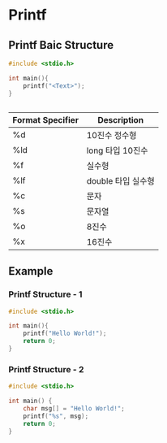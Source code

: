 # Printf

## Printf Baic Structure
```c
#include <stdio.h>

int main(){
    printf("<Text>");
}
```

## 

|Format Specifier|Description|
|---|---|
|%d|10진수 정수형|
|%ld|long 타입 10진수|
|%f|실수형|
|%lf| double 타입 실수형|
|%c|문자|
|%s|문자열|
|%o|8진수|
|%x|16진수|


## Example
### Printf Structure - 1
```c
#include <stdio.h>

int main(){
    printf("Hello World!");
    return 0;
}
```

### Printf Structure - 2
```c
#include <stdio.h>

int main() {
    char msg[] = "Hello World!";
    printf("%s", msg);
    return 0;
}
```